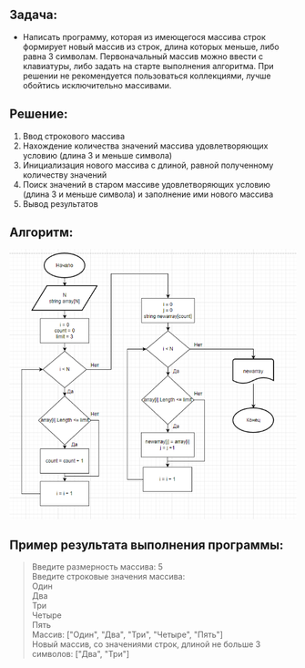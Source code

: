 ## **Задача**:
  * Написать программу, которая из имеющегося массива строк формирует новый массив из строк, длина которых меньше, либо равна 3 символам. Первоначальный массив можно ввести с клавиатуры, либо задать на старте выполнения алгоритма. При решении не рекомендуется пользоваться коллекциями, лучше обойтись исключительно массивами.

 ## **Решение**:
 1. Ввод строкового массива
 1. Нахождение количества значений массива удовлетворяющих условию (длина 3 и меньше символа)
 1. Инициализация нового массива с длиной, равной полученному количеству значений
 1. Поиск значений в старом массиве удовлетворяющих условию (длина 3 и меньше символа) и заполнение ими нового массива
 1. Вывод результатов

 ## **Алгоритм**:
![Алгоритм](/Алгоритм.png)

 ## **Пример результата выполнения программы**:
 >Введите размерность массива: 5  
 >Введите строковые значения массива:  
 >Один  
 >Два  
 >Три  
 >Четыре  
 >Пять  
 >Массив: ["Один", "Два", "Три", "Четыре", "Пять"]  
 >Новый массив, со значениями строк, длиной не больше 3 символов: ["Два", "Три"]